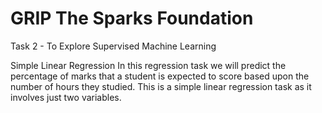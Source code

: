 # GRIP The Sparks Foundation
Task 2 - To Explore Supervised Machine Learning

Simple Linear Regression
In this regression task we will predict the percentage of marks that a student is expected to score based upon the number of hours they studied. This is a simple linear regression task as it involves just two variables.
